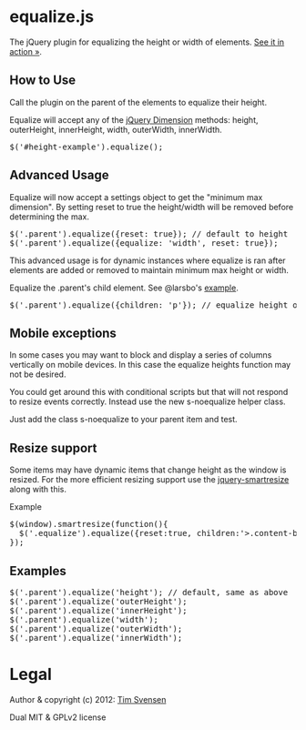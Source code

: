 # equalize.js

The jQuery plugin for equalizing the height or width of elements. [See it in action »](http://tsvensen.github.com/equalize.js).


## How to Use

Call the plugin on the parent of the elements to equalize their height.

Equalize will accept any of the <a target="_blank" href="http://api.jquery.com/category/dimensions/">jQuery Dimension</a> methods: height, outerHeight, innerHeight, width, outerWidth, innerWidth.

<pre>$('#height-example').equalize();</pre>


## Advanced Usage

Equalize will now accept a settings object to get the "minimum max dimension". By setting reset to true the height/width will be removed before determining the max.

<pre>$('.parent').equalize({reset: true}); // default to height
$('.parent').equalize({equalize: 'width', reset: true});</pre>

This advanced usage is for dynamic instances where equalize is ran after elements are added or removed to maintain minimum max height or width.

Equalize the .parent's child element. See @larsbo's <a href="http://jsfiddle.net/4QTNP/3/">example</a>.
<pre>$('.parent').equalize({children: 'p'}); // equalize height of paragraphs within .parent</pre>

## Mobile exceptions

In some cases you may want to block and display a series of columns vertically on mobile devices.  In this case the equalize heights function may not be desired.

You could get around this with conditional scripts but that will not respond to resize events correctly.  Instead use the new s-noequalize helper class.

Just add the class s-noequalize to your parent item and test.

## Resize support

Some items may have dynamic items that change height as the window is resized.  For the more efficient resizing support use the <a href="https://github.com/louisremi/jquery-smartresize">jquery-smartresize</a> along with this.

Example
<pre>$(window).smartresize(function(){
  $('.equalize').equalize({reset:true, children:'>.content-box', equalize:'outerHeight'});
});</pre>

## Examples

<pre>$('.parent').equalize('height'); // default, same as above
$('.parent').equalize('outerHeight');
$('.parent').equalize('innerHeight');
$('.parent').equalize('width');
$('.parent').equalize('outerWidth');
$('.parent').equalize('innerWidth');</pre>


# Legal

Author & copyright (c) 2012: [Tim Svensen](http://timsvensen.com)

Dual MIT & GPLv2 license
